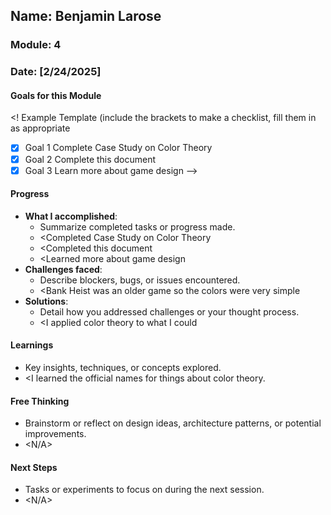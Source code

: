 <!-- Markdown Docs: https://docs.github.com/en/get-started/writing-on-github/getting-started-with-writing-and-formatting-on-github/basic-writing-and-formatting-syntax -->
## Name: Benjamin Larose
### Module: 4

<!-- Repeat the below as needed-->
### Date: [2/24/2025]

#### Goals for this Module
<! Example Template (include the brackets to make a checklist, fill them in as appropriate
- [x] Goal 1 Complete Case Study on Color Theory
- [x] Goal 2 Complete this document
- [x] Goal 3 Learn more about game design
-->

#### Progress
- **What I accomplished**:
  - Summarize completed tasks or progress made.
  - <Completed Case Study on Color Theory
  - <Completed this document
  - <Learned more about game design
- **Challenges faced**:
  - Describe blockers, bugs, or issues encountered.
  -  <Bank Heist was an older game so the colors were very simple
- **Solutions**:
  - Detail how you addressed challenges or your thought process.
  -  <I applied color theory to what I could

#### Learnings
- Key insights, techniques, or concepts explored.
-  <I learned the official names for things about color theory.

#### Free Thinking
- Brainstorm or reflect on design ideas, architecture patterns, or potential improvements.
-  <N/A>
<!--

- Example prompts:
  - "What if the player interactions were asynchronous instead of real-time?"
  - "How could ECS improve performance in this system?"
  - "Does my current design support scalability? How can it improve?"
  
-->

#### Next Steps
- Tasks or experiments to focus on during the next session.
-  <N/A>
